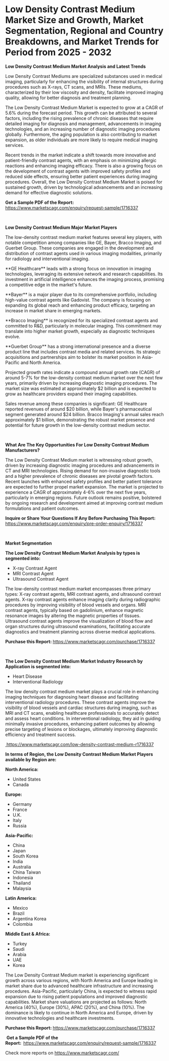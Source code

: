 <p><h1>Low Density Contrast Medium Market Size and Growth, Market Segmentation, Regional and Country Breakdowns, and Market Trends for Period from 2025 -  2032</h1></p><p><strong>Low Density Contrast Medium Market Analysis and Latest Trends</strong></p>
<p><p>Low Density Contrast Mediums are specialized substances used in medical imaging, particularly for enhancing the visibility of internal structures during procedures such as X-rays, CT scans, and MRIs. These mediums, characterized by their low viscosity and density, facilitate improved imaging quality, allowing for better diagnosis and treatment planning.</p><p>The Low Density Contrast Medium Market is expected to grow at a CAGR of 5.6% during the forecast period. This growth can be attributed to several factors, including the rising prevalence of chronic diseases that require detailed imaging for diagnosis and management, advancements in imaging technologies, and an increasing number of diagnostic imaging procedures globally. Furthermore, the aging population is also contributing to market expansion, as older individuals are more likely to require medical imaging services.</p><p>Recent trends in the market indicate a shift towards more innovative and patient-friendly contrast agents, with an emphasis on minimizing allergic reactions and enhancing imaging efficacy. There is also a growing focus on the development of contrast agents with improved safety profiles and reduced side effects, ensuring better patient experiences during imaging procedures. Overall, the Low Density Contrast Medium Market is poised for sustained growth, driven by technological advancements and an increasing demand for effective diagnostic solutions.</p></p>
<p><strong>Get a Sample PDF of the Report:&nbsp;</strong> <a href="https://www.marketscagr.com/enquiry/request-sample/1716337?utm_campaign=1868&utm_medium=2&utm_source=Github&utm_content=ia&utm_term=12012025&utm_id=low-density-contrast-medium">https://www.marketscagr.com/enquiry/request-sample/1716337</a></p>
<p>&nbsp;</p>
<p><strong>Low Density Contrast Medium Major Market Players</strong></p>
<p><p>The low-density contrast medium market features several key players, with notable competition among companies like GE, Bayer, Bracco Imaging, and Guerbet Group. These companies are engaged in the development and distribution of contrast agents used in various imaging modalities, primarily for radiology and interventional imaging.</p><p>**GE Healthcare** leads with a strong focus on innovation in imaging technologies, leveraging its extensive network and research capabilities. Its investment in artificial intelligence enhances the imaging process, promising a competitive edge in the market's future.</p><p>**Bayer** is a major player due to its comprehensive portfolio, including high-value contrast agents like Gadovist. The company is focusing on expanding its global reach and enhancing product efficacy, targeting an increase in market share in emerging markets.</p><p>**Bracco Imaging** is recognized for its specialized contrast agents and committed to R&D, particularly in molecular imaging. This commitment may translate into higher market growth, especially as diagnostic techniques evolve.</p><p>**Guerbet Group** has a strong international presence and a diverse product line that includes contrast media and related services. Its strategic acquisitions and partnerships aim to bolster its market position in Asia-Pacific and North America.</p><p>Projected growth rates indicate a compound annual growth rate (CAGR) of around 5-7% for the low-density contrast medium market over the next few years, primarily driven by increasing diagnostic imaging procedures. The market size was estimated at approximately $2 billion and is expected to grow as healthcare providers expand their imaging capabilities.</p><p>Sales revenue among these companies is significant: GE Healthcare reported revenues of around $20 billion, while Bayer's pharmaceutical segment generated around $24 billion. Bracco Imaging's annual sales reach approximately $1 billion, demonstrating the robust market presence and potential for future growth in the low-density contrast medium sector.</p></p>
<p>&nbsp;</p>
<p><strong>What Are The Key Opportunities For Low Density Contrast Medium Manufacturers?</strong></p>
<p><p>The Low Density Contrast Medium market is witnessing robust growth, driven by increasing diagnostic imaging procedures and advancements in CT and MRI technologies. Rising demand for non-invasive diagnostic tools and a higher prevalence of chronic diseases are pivotal growth factors. Recent launches with enhanced safety profiles and better patient tolerance are expected to further propel market expansion. The market is projected to experience a CAGR of approximately 4-6% over the next five years, particularly in emerging regions. Future outlook remains positive, bolstered by ongoing research and development aimed at improving contrast medium formulations and patient outcomes.</p></p>
<p><strong>Inquire or Share Your Questions If Any Before Purchasing This Report:</strong> <a href="https://www.marketscagr.com/enquiry/pre-order-enquiry/1716337?utm_campaign=1868&utm_medium=2&utm_source=Github&utm_content=ia&utm_term=12012025&utm_id=low-density-contrast-medium">https://www.marketscagr.com/enquiry/pre-order-enquiry/1716337</a></p>
<p>&nbsp;</p>
<p><strong>Market Segmentation</strong></p>
<p><strong>The Low Density Contrast Medium Market Analysis by types is segmented into:</strong></p>
<p><ul><li>X-ray Contrast Agent</li><li>MRI Contrast Agent</li><li>Ultrasound Contrast Agent</li></ul></p>
<p><p>The low-density contrast medium market encompasses three primary types: X-ray contrast agents, MRI contrast agents, and ultrasound contrast agents. X-ray contrast agents enhance imaging clarity during radiographic procedures by improving visibility of blood vessels and organs. MRI contrast agents, typically based on gadolinium, enhance magnetic resonance images by altering the magnetic properties of tissues. Ultrasound contrast agents improve the visualization of blood flow and organ structures during ultrasound examinations, facilitating accurate diagnostics and treatment planning across diverse medical applications.</p></p>
<p><strong>Purchase this Report:&nbsp;</strong><a href="https://www.marketscagr.com/purchase/1716337?utm_campaign=1868&utm_medium=2&utm_source=Github&utm_content=ia&utm_term=12012025&utm_id=low-density-contrast-medium">https://www.marketscagr.com/purchase/1716337</a></p>
<p>&nbsp;</p>
<p><strong>The Low Density Contrast Medium Market Industry Research by Application is segmented into:</strong></p>
<p><ul><li>Heart Disease</li><li>Interventional Radiology</li></ul></p>
<p><p>The low density contrast medium market plays a crucial role in enhancing imaging techniques for diagnosing heart disease and facilitating interventional radiology procedures. These contrast agents improve the visibility of blood vessels and cardiac structures during imaging, such as MRI and CT scans, enabling healthcare professionals to accurately detect and assess heart conditions. In interventional radiology, they aid in guiding minimally invasive procedures, enhancing patient outcomes by allowing precise targeting of lesions or blockages, ultimately improving diagnostic efficiency and treatment success.</p></p>
<p><a href="https://www.marketscagr.com/low-density-contrast-medium-r1716337?utm_campaign=1868&utm_medium=2&utm_source=Github&utm_content=ia&utm_term=12012025&utm_id=low-density-contrast-medium">&nbsp;https://www.marketscagr.com/low-density-contrast-medium-r1716337</a></p>
<p><strong>In terms of Region, the Low Density Contrast Medium Market Players available by Region are:</strong></p>
<p>
    <p> <strong> North America: </strong>
        <ul>
            <li>United States</li>
            <li>Canada</li>
        </ul>
        </p> 
    <p> <strong> Europe: </strong>
        <ul>
            <li>Germany</li>
            <li>France</li>
            <li>U.K.</li>
            <li>Italy</li>
            <li>Russia</li>
        </ul>
        </p> 
    <p> <strong> Asia-Pacific: </strong>
        <ul>
            <li>China</li>
            <li>Japan</li>
            <li>South Korea</li>
            <li>India</li>
            <li>Australia</li>
            <li>China Taiwan</li>
            <li>Indonesia</li>
            <li>Thailand</li>
            <li>Malaysia</li>
        </ul>
        </p> 
    <p> <strong> Latin America: </strong>
        <ul>
            <li>Mexico</li>
            <li>Brazil</li>
            <li>Argentina Korea</li>
            <li>Colombia</li>
        </ul>
        </p> 
    <p> <strong> Middle East & Africa: </strong>
        <ul>
            <li>Turkey</li>
            <li>Saudi</li>
            <li>Arabia</li>
            <li>UAE</li>
            <li>Korea</li>
        </ul>
    </p>
    </p>
<p><p>The Low Density Contrast Medium market is experiencing significant growth across various regions, with North America and Europe leading in market share due to advanced healthcare infrastructure and increasing procedures. Asia-Pacific, particularly China, is expected to witness rapid expansion due to rising patient populations and improved diagnostic capabilities. Market share valuations are projected as follows: North America (40%), Europe (30%), APAC (20%), and China (10%). The dominance is likely to continue in North America and Europe, driven by innovative technologies and healthcare investments.</p></p>
<p><strong>Purchase this Report: </strong><a href="https://www.marketscagr.com/purchase/1716337?utm_campaign=1868&utm_medium=2&utm_source=Github&utm_content=ia&utm_term=12012025&utm_id=low-density-contrast-medium">https://www.marketscagr.com/purchase/1716337</a></p>
<p>&nbsp;<strong>Get a Sample PDF of the Report:&nbsp;&nbsp;</strong><a href="https://www.marketscagr.com/enquiry/request-sample/1716337?utm_campaign=1868&utm_medium=2&utm_source=Github&utm_content=ia&utm_term=12012025&utm_id=low-density-contrast-medium">https://www.marketscagr.com/enquiry/request-sample/1716337</a></p>
<p><strong></strong></p>
<p>Check more reports on <a href="https://www.marketscagr.com/?utm_campaign=1868&utm_medium=2&utm_source=Github&utm_content=ia&utm_term=12012025&utm_id=low-density-contrast-medium">https://www.marketscagr.com/</a></p>